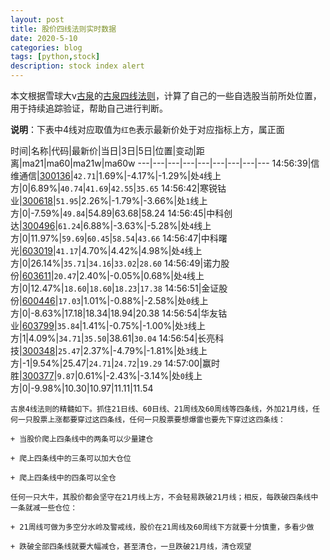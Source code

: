 ```yaml
---
layout: post
title: 股价四线法则实时数据
date: 2020-5-10
categories: blog
tags: [python,stock]
description: stock index alert
---
```



本文根据雪球大v[古泉](https://xueqiu.com/u/7148646888)的[古泉四线法则](https://xueqiu.com/7148646888/130498192)，计算了自己的一些自选股当前所处位置，用于持续追踪验证，帮助自己进行判断。

**说明**：下表中4线对应取值为`红色`表示最新价处于对应指标上方，属正面

时间|名称|代码|最新价|当日|3日|5日|位置|变动|距离|ma21|ma60|ma21w|ma60w
---|---|---|---|---|---|---|---|---
14:56:39|信维通信|[300136](https://xueqiu.com/S/SZ300136)|`42.71`|1.69%|-4.17%|-1.29%|处`4`线上方|0|6.89%|`40.74`|`41.69`|`42.55`|`35.65`
14:56:42|寒锐钴业|[300618](https://xueqiu.com/S/SZ300618)|`51.95`|2.26%|-1.79%|-3.66%|处`1`线上方|0|-7.59%|`49.84`|54.89|63.68|58.24
14:56:45|中科创达|[300496](https://xueqiu.com/S/SZ300496)|`61.24`|6.88%|-3.63%|-5.28%|处`4`线上方|0|11.97%|`59.69`|`60.45`|`58.54`|`43.66`
14:56:47|中科曙光|[603019](https://xueqiu.com/S/SH603019)|`41.17`|4.70%|4.42%|4.98%|处`4`线上方|0|26.14%|`35.71`|`34.16`|`33.02`|`28.60`
14:56:49|诺力股份|[603611](https://xueqiu.com/S/SH603611)|`20.47`|2.40%|-0.05%|0.68%|处`4`线上方|0|12.47%|`18.60`|`18.60`|`18.23`|`17.38`
14:56:51|金证股份|[600446](https://xueqiu.com/S/SH600446)|`17.03`|1.01%|-0.88%|-2.58%|处`0`线上方|0|-8.63%|17.18|18.34|18.94|20.38
14:56:54|华友钴业|[603799](https://xueqiu.com/S/SH603799)|`35.84`|1.41%|-0.75%|-1.00%|处`3`线上方|1|4.09%|`34.71`|`35.50`|38.61|`30.04`
14:56:54|长亮科技|[300348](https://xueqiu.com/S/SZ300348)|`25.47`|2.37%|-4.79%|-1.81%|处`3`线上方|-1|9.54%|25.47|`24.71`|`24.72`|`19.29`
14:57:00|赢时胜|[300377](https://xueqiu.com/S/SZ300377)|`9.87`|0.61%|-2.43%|-3.14%|处`0`线上方|0|-9.98%|10.30|10.97|11.11|11.54

```
古泉4线法则的精髓如下。抓住21日线、60日线、21周线及60周线等四条线，外加21月线，任何一只股票上涨都要穿过这四条线，任何一只股票要想爆雷也要先下穿过这四条线：

+ 当股价爬上四条线中的两条可以少量建仓

+ 爬上四条线中的三条可以加大仓位

+ 爬上四条线中的四条可以全仓

任何一只大牛，其股价都会坚守在21月线上方，不会轻易跌破21月线；相反，每跌破四条线中一条就减一些仓位：

+ 21周线可做为多空分水岭及警戒线，股价在21周线及60周线下方就要十分慎重，多看少做

+ 跌破全部四条线就要大幅减仓，甚至清仓，一旦跌破21月线，清仓观望
```